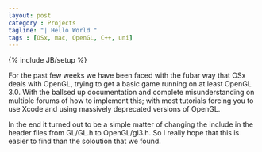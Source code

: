 ```yaml
---
layout: post
category : Projects
tagline: "| Hello World "
tags : [OSx, mac, OpenGL, C++, uni]
---
```


{% include JB/setup %}

For the past few weeks we have been faced with the fubar way that OSx deals with OpenGL, trying to get a basic game running on at least OpenGL 3.0. With the ballsed up documentation and complete misunderstanding on multiple forums of how to implement this; with most tutorials forcing you to use Xcode and using massively deprecated versions of OpenGL.

In the end it turned out to be a simple matter of changing the include in the header files from GL/GL.h to OpenGL/gl3.h. So I really hope that this is easier to find than the soloution that we found.
